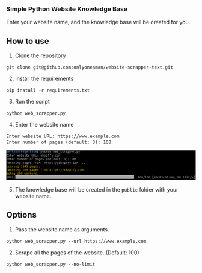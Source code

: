 ### Simple Python Website Knowledge Base

Enter your website name, and the knowledge base will be created for you.

## How to use

1. Clone the repository
```
git clone git@github.com:onlyoneaman/website-scrapper-text.git
```

2. Install the requirements
```
pip install -r requirements.txt
```

3. Run the script
```
python web_scrapper.py
```

4. Enter the website name
```
Enter website URL: https://www.example.com
Enter number of pages (default: 3): 100
```

![img.png](static/img.png)

5. The knowledge base will be created in the `public` folder with your website name.


## Options

1. Pass the website name  as arguments.

```
python web_scrapper.py --url https://www.example.com
```

2. Scrape all the pages of the website. (Default: 100)

```
python web_scrapper.py --no-limit
```
